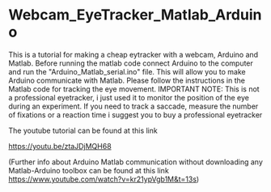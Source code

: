 # Webcam_EyeTracker_Matlab_Arduino
This is a tutorial for making a cheap eytracker with a webcam, Arduino and Matlab. Before running the matlab code connect Arduino to the computer and run the "Arduino_Matlab_serial.ino" file. This will allow you to make 
Arduino communicate with Matlab. Please follow the instructions in the Matlab code for 
tracking the eye movement. IMPORTANT NOTE: This is not a professional eyetracker, i just used it to monitor the position of the eye during an experiment.
If you need to track a saccade, measure the number of fixations or a reaction time i suggest you to buy a professional eyetracker

The youtube tutorial can be found at this link

https://youtu.be/ztaJDjMQH68

(Further info about Arduino Matlab communication without downloading any Matlab-Arduino toolbox
can be found at this link https://www.youtube.com/watch?v=kr21ypVgb1M&t=13s)

